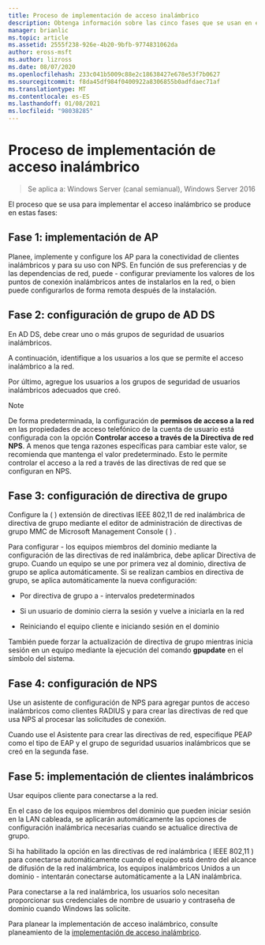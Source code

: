 ```yaml
---
title: Proceso de implementación de acceso inalámbrico
description: Obtenga información sobre las cinco fases que se usan en el proceso para implementar el acceso inalámbrico.
manager: brianlic
ms.topic: article
ms.assetid: 2555f238-926e-4b20-9bfb-9774831062da
author: eross-msft
ms.author: lizross
ms.date: 08/07/2020
ms.openlocfilehash: 233c041b5009c88e2c18638427e678e53f7b0627
ms.sourcegitcommit: f8da45df984f0400922a8306855b0adfdaec71af
ms.translationtype: MT
ms.contentlocale: es-ES
ms.lasthandoff: 01/08/2021
ms.locfileid: "98038285"
---
```

# <a name="wireless-access-deployment-process"></a>Proceso de implementación de acceso inalámbrico

>Se aplica a: Windows Server (canal semianual), Windows Server 2016

El proceso que se usa para implementar el acceso inalámbrico se produce en estas fases:

## <a name="stage-1--ap-deployment"></a>Fase 1: implementación de AP

Planee, implemente y configure los AP para la conectividad de clientes inalámbricos y para su uso con NPS. En función de sus preferencias y de las dependencias de red, puede \- configurar previamente los valores de los puntos de conexión inalámbricos antes de instalarlos en la red, o bien puede configurarlos de forma remota después de la instalación.

## <a name="stage-2--ad-ds-group-configuration"></a>Fase 2: configuración de grupo de AD DS

En AD DS, debe crear uno o más grupos de seguridad de usuarios inalámbricos.

A continuación, identifique a los usuarios a los que se permite el acceso inalámbrico a la red.

Por último, agregue los usuarios a los grupos de seguridad de usuarios inalámbricos adecuados que creó.

>[!NOTE]
>De forma predeterminada, la configuración de **permisos de acceso a la red** en las propiedades de acceso telefónico de la cuenta de usuario está configurada con la opción **Controlar acceso a través de la Directiva de red NPS**. A menos que tenga razones específicas para cambiar este valor, se recomienda que mantenga el valor predeterminado. Esto le permite controlar el acceso a la red a través de las directivas de red que se configuran en NPS.

## <a name="stage-3--group-policy-configuration"></a>Fase 3: configuración de directiva de grupo

Configure la \( \) extensión de directivas IEEE 802,11 de red inalámbrica de directiva de grupo mediante el editor de administración de directivas de grupo MMC de Microsoft Management Console \( \) .

Para configurar \- los equipos miembros del dominio mediante la configuración de las directivas de red inalámbrica, debe aplicar Directiva de grupo. Cuando un equipo se une por primera vez al dominio, directiva de grupo se aplica automáticamente. Si se realizan cambios en directiva de grupo, se aplica automáticamente la nueva configuración:

- Por directiva de grupo a \- intervalos predeterminados

- Si un usuario de dominio cierra la sesión y vuelve a iniciarla en la red

- Reiniciando el equipo cliente e iniciando sesión en el dominio

También puede forzar la actualización de directiva de grupo mientras inicia sesión en un equipo mediante la ejecución del comando **gpupdate** en el símbolo del sistema.

## <a name="stage-4--nps-configuration"></a>Fase 4: configuración de NPS

Use un asistente de configuración de NPS para agregar puntos de acceso inalámbricos como clientes RADIUS y para crear las directivas de red que usa NPS al procesar las solicitudes de conexión.

Cuando use el Asistente para crear las directivas de red, especifique PEAP como el tipo de EAP y el grupo de seguridad usuarios inalámbricos que se creó en la segunda fase.

## <a name="stage-5--deploy-wireless-clients"></a>Fase 5: implementación de clientes inalámbricos

Usar equipos cliente para conectarse a la red.

En el caso de los equipos miembros del dominio que pueden iniciar sesión en la LAN cableada, se aplicarán automáticamente las opciones de configuración inalámbrica necesarias cuando se actualice directiva de grupo.

Si ha habilitado la opción en las directivas de red inalámbrica \( IEEE 802,11 \) para conectarse automáticamente cuando el equipo está dentro del alcance de difusión de la red inalámbrica, los equipos inalámbricos Unidos a un dominio \- intentarán conectarse automáticamente a la LAN inalámbrica.

Para conectarse a la red inalámbrica, los usuarios solo necesitan proporcionar sus credenciales de nombre de usuario y contraseña de dominio cuando Windows las solicite.

Para planear la implementación de acceso inalámbrico, consulte planeamiento de la [implementación de acceso inalámbrico](d-wireless-access-planning.md).
